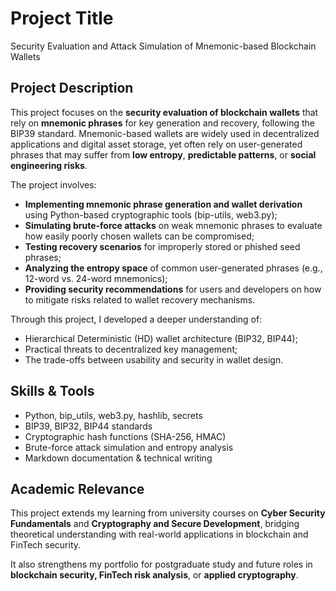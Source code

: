 # Project Title
Security Evaluation and Attack Simulation of Mnemonic-based Blockchain Wallets

## Project Description

This project focuses on the **security evaluation of blockchain wallets** that rely on **mnemonic phrases** for key generation and recovery, following the BIP39 standard. Mnemonic-based wallets are widely used in decentralized applications and digital asset storage, yet often rely on user-generated phrases that may suffer from **low entropy**, **predictable patterns**, or **social engineering risks**.

The project involves:

- **Implementing mnemonic phrase generation and wallet derivation** using Python-based cryptographic tools (bip-utils, web3.py);
- **Simulating brute-force attacks** on weak mnemonic phrases to evaluate how easily poorly chosen wallets can be compromised;
- **Testing recovery scenarios** for improperly stored or phished seed phrases;
- **Analyzing the entropy space** of common user-generated phrases (e.g., 12-word vs. 24-word mnemonics);
- **Providing security recommendations** for users and developers on how to mitigate risks related to wallet recovery mechanisms.

Through this project, I developed a deeper understanding of:

- Hierarchical Deterministic (HD) wallet architecture (BIP32, BIP44);
- Practical threats to decentralized key management;
- The trade-offs between usability and security in wallet design.

## Skills & Tools

- Python, bip_utils, web3.py, hashlib, secrets
- BIP39, BIP32, BIP44 standards
- Cryptographic hash functions (SHA-256, HMAC)
- Brute-force attack simulation and entropy analysis
- Markdown documentation & technical writing

## Academic Relevance

This project extends my learning from university courses on **Cyber Security Fundamentals** and **Cryptography and Secure Development**, bridging theoretical understanding with real-world applications in blockchain and FinTech security.

It also strengthens my portfolio for postgraduate study and future roles in **blockchain security, FinTech risk analysis**, or **applied cryptography**.